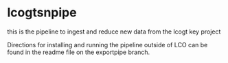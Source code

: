 #  lcogtsnpipe
this is the pipeline to ingest and reduce new data from the lcogt key project

Directions for installing and running the pipeline outside of LCO can be found in the readme file on the exportpipe branch. 
